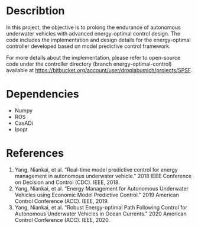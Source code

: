 # Describtion
In this project, the objective is to prolong the endurance of autonomous underwater vehicles with advanced energy-optimal control design. The code includes the implementation and design details for the energy-optimal controller developed based on model predictive control framework. 

For more details about the implementation, please refer to open-source code under the controller directory (branch energy-optimal-control) available at https://bitbucket.org/account/user/droplabumich/projects/SPSF. 

# Dependencies
- Numpy
- ROS
- CasADi
- Ipopt

# References
1. Yang, Niankai, et al. "Real-time model predictive control for energy management in autonomous underwater vehicle." 2018 IEEE Conference on Decision and Control (CDC). IEEE, 2018.
2. Yang, Niankai, et al. "Energy Management for Autonomous Underwater Vehicles using Economic Model Predictive Control." 2019 American Control Conference (ACC). IEEE, 2019.
3. Yang, Niankai, et al. "Robust Energy-optimal Path Following Control for Autonomous Underwater Vehicles in Ocean Currents." 2020 American Control Conference (ACC). IEEE, 2020.
